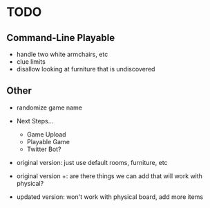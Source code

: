 # TODO

## Command-Line Playable

- handle two white armchairs, etc
- clue limits
- disallow looking at furniture that is undiscovered

## Other

- randomize game name

- Next Steps...
  - Game Upload
  - Playable Game
  - Twitter Bot?

- original version: just use default rooms, furniture, etc
- original version +: are there things we can add that will work with physical?
- updated version: won't work with physical board, add more items
